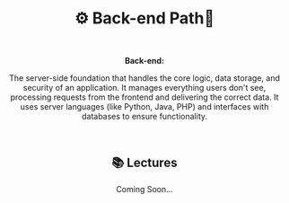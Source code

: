 <div align="center">
  
# ⚙️ Back-end Path🚀

<br>

**Back-end:**
 
The server-side foundation that handles the core logic, data storage, and security of an application.
It manages everything users don't see, processing requests from the frontend and delivering the correct data.
It uses server languages (like Python, Java, PHP) and interfaces with databases to ensure functionality.



<br>

## 📚 Lectures

Coming Soon...




</div>
